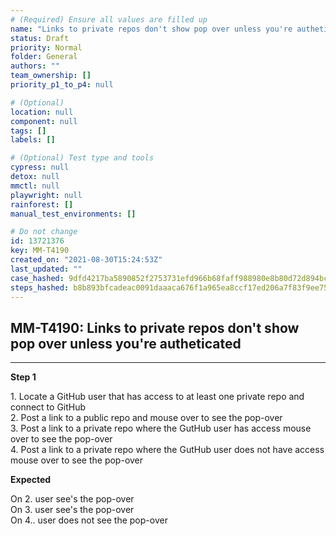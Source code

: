 ```yaml
---
# (Required) Ensure all values are filled up
name: "Links to private repos don't show pop over unless you're autheticated"
status: Draft
priority: Normal
folder: General
authors: ""
team_ownership: []
priority_p1_to_p4: null

# (Optional)
location: null
component: null
tags: []
labels: []

# (Optional) Test type and tools
cypress: null
detox: null
mmctl: null
playwright: null
rainforest: []
manual_test_environments: []

# Do not change
id: 13721376
key: MM-T4190
created_on: "2021-08-30T15:24:53Z"
last_updated: ""
case_hashed: 9dfd4217ba5890852f2753731efd966b68faff988980e8b80d72d894bc851c8aaf4d7c25fe0de91f84ff726320f19216
steps_hashed: b8b893bfcadeac0091daaaca676f1a965ea8ccf17ed206a7f83f9ee75a173ef062245d1721254e467d1908f3ef306ef6
---
```


<!-- (Auto-generated) Based on frontmatter's "key" and "name" -->

## MM-T4190: Links to private repos don't show pop over unless you're autheticated

---

**Step 1**

1\. Locate a GitHub user that has access to at least one private repo and connect to GitHub\
2\. Post a link to a public repo and mouse over to see the pop-over\
3\. Post a link to a private repo where the GutHub user has access mouse over to see the pop-over\
4\. Post a link to a private repo where the GutHub user does not have access mouse over to see the pop-over

**Expected**

On 2. user see's the pop-over\
On 3. user see's the pop-over\
On 4.. user does not see the pop-over
